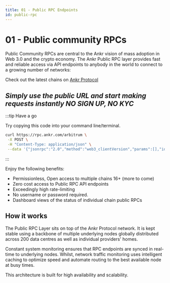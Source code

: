 ```yaml
---
title: 01 - Public RPC Endpoints
id: public-rpc
---
```


# 01 - Public community RPCs

Public Community RPCs are central to the Ankr vision of mass adoption in Web 3.0 and the crypto economy. The Ankr Public RPC layer provides fast and reliable access via API endpoints to anybody in the world to connect to a growing number of networks:

Check out the latest chains on [Ankr Protocol](https://www.ankr.com/protocol/public/)

## _Simply use the public URL and start making requests instantly NO SIGN UP, NO KYC_

:::tip Have a go

Try copying this code into your command line/terminal.

```bash
curl https://rpc.ankr.com/arbitrum \
 -X POST \
 -H "Content-Type: application/json" \
 --data '{"jsonrpc":"2.0","method":"web3_clientVersion","params":[],"id":1}'

```

:::

Enjoy the following benefits:

- Permissionless, Open access to multiple chains 16+ (more to come)
- Zero cost access to Public RPC API endpoints
- Exceedingly high rate-limiting
- No username or password required.
- Dashboard views of the status of individual chain public RPCs

## How it works

The Public RPC Layer sits on top of the Ankr Protocol network. It is kept stable using a backbone of multiple underlying nodes globally distributed across 200 data centres as well as individual providers' homes.

Constant system monitoring ensures that RPC endpoints are synced in real-time to underlying nodes. Whilst, network traffic monitoring uses intelligent caching to optimize speed and automate routing to the best available node at busy times.

This architecture is built for high availability and scalability.
